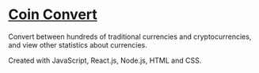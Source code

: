 # [Coin Convert](https://coinconvert.app/)

Convert between hundreds of traditional currencies and cryptocurrencies, and view other statistics about currencies. 

Created with JavaScript, React.js, Node.js, HTML and CSS.



